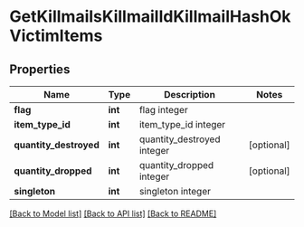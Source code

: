 # GetKillmailsKillmailIdKillmailHashOkVictimItems

## Properties
Name | Type | Description | Notes
------------ | ------------- | ------------- | -------------
**flag** | **int** | flag integer | 
**item_type_id** | **int** | item_type_id integer | 
**quantity_destroyed** | **int** | quantity_destroyed integer | [optional] 
**quantity_dropped** | **int** | quantity_dropped integer | [optional] 
**singleton** | **int** | singleton integer | 

[[Back to Model list]](../README.md#documentation-for-models) [[Back to API list]](../README.md#documentation-for-api-endpoints) [[Back to README]](../README.md)


